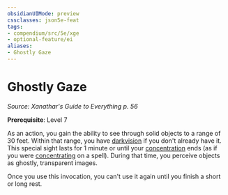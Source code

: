 ```yaml
---
obsidianUIMode: preview
cssclasses: json5e-feat
tags:
- compendium/src/5e/xge
- optional-feature/ei
aliases:
- Ghostly Gaze
---
```

# Ghostly Gaze
*Source: Xanathar's Guide to Everything p. 56*  

**Prerequisite**: Level 7

As an action, you gain the ability to see through solid objects to a range of 30 feet. Within that range, you have [darkvision](senses.md#Darkvision) if you don't already have it. This special sight lasts for 1 minute or until your [concentration](conditions.md#Concentration) ends (as if you were [concentrating](conditions.md#Concentration) on a spell). During that time, you perceive objects as ghostly, transparent images.

Once you use this invocation, you can't use it again until you finish a short or long rest.